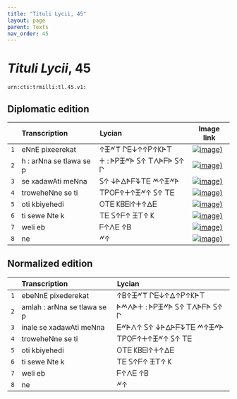 ```yaml
---
title: "Tituli Lycii, 45"
layout: page
parent: Texts
nav_order: 45
---
```




# *Tituli Lycii*, 45




`urn:cts:trmilli:tl.45.v1:`

## Diplomatic edition

|  | Transcription | Lycian | Image link |
| :---: | :------ | :------ | --- |
| `1` | eNnE pixeerekat | 𐊁𐊑𐊏𐊚 𐊓𐊆𐊜𐊁𐊁𐊕𐊁𐊋𐊀𐊗 |[![image)](http://www.homermultitext.org/iipsrv?IIIF=/project/homer/pyramidal/deepzoom/lycian/hc/v1/2007.02.0028.tif/pct:4.242,7.773,95.76,16.89/100,/0/default.jpg)](http://www.homermultitext.org/ict2/?urn=urn:cite2:lycian:hc.v1:2007.02.0028@0.04242,0.07773,0.9576,0.1689) |
| `2` | h : arNna se tlawa se p | 𐊛 : 𐊀𐊕𐊑𐊏𐊀 𐊖𐊁 𐊗𐊍𐊀𐊇𐊀 𐊖𐊁 𐊓 |[![image)](http://www.homermultitext.org/iipsrv?IIIF=/project/homer/pyramidal/deepzoom/lycian/hc/v1/2007.02.0028.tif/pct:4.242,21.08,95.76,13.15/100,/0/default.jpg)](http://www.homermultitext.org/ict2/?urn=urn:cite2:lycian:hc.v1:2007.02.0028@0.04242,0.2108,0.9576,0.1315) |
| `3` | se xadawAti meNna | 𐊖𐊁 𐊜𐊀𐊅𐊀𐊇𐊙𐊗𐊆 𐊎𐊁𐊑𐊏𐊀 |[![image)](http://www.homermultitext.org/iipsrv?IIIF=/project/homer/pyramidal/deepzoom/lycian/hc/v1/2007.02.0028.tif/pct:4.242,30.64,95.76,13.15/100,/0/default.jpg)](http://www.homermultitext.org/ict2/?urn=urn:cite2:lycian:hc.v1:2007.02.0028@0.04242,0.3064,0.9576,0.1315) |
| `4` | troweheNne se ti | 𐊗𐊕𐊒𐊇𐊁𐊛𐊁𐊑𐊏𐊁 𐊖𐊁 𐊗𐊆 |[![image)](http://www.homermultitext.org/iipsrv?IIIF=/project/homer/pyramidal/deepzoom/lycian/hc/v1/2007.02.0028.tif/pct:4.242,37.97,95.76,13.15/100,/0/default.jpg)](http://www.homermultitext.org/ict2/?urn=urn:cite2:lycian:hc.v1:2007.02.0028@0.04242,0.3797,0.9576,0.1315) |
| `5` | oti kbiyehedi | 𐊒𐊗𐊆 𐊋𐊂𐊆𐊊𐊁𐊛𐊁𐊅𐊆 |[![image)](http://www.homermultitext.org/iipsrv?IIIF=/project/homer/pyramidal/deepzoom/lycian/hc/v1/2007.02.0028.tif/pct:4.242,48.13,95.76,13.15/100,/0/default.jpg)](http://www.homermultitext.org/ict2/?urn=urn:cite2:lycian:hc.v1:2007.02.0028@0.04242,0.4813,0.9576,0.1315) |
| `6` | ti sewe Nte k | 𐊗𐊆 𐊖𐊁𐊇𐊁 𐊑𐊗𐊁 𐊋 |[![image)](http://www.homermultitext.org/iipsrv?IIIF=/project/homer/pyramidal/deepzoom/lycian/hc/v1/2007.02.0028.tif/pct:4.242,56.65,95.76,13.15/100,/0/default.jpg)](http://www.homermultitext.org/ict2/?urn=urn:cite2:lycian:hc.v1:2007.02.0028@0.04242,0.5665,0.9576,0.1315) |
| `7` | weli eb | 𐊇𐊁𐊍𐊆 𐊁𐊂 |[![image)](http://www.homermultitext.org/iipsrv?IIIF=/project/homer/pyramidal/deepzoom/lycian/hc/v1/2007.02.0028.tif/pct:4.242,65.77,95.76,13.15/100,/0/default.jpg)](http://www.homermultitext.org/ict2/?urn=urn:cite2:lycian:hc.v1:2007.02.0028@0.04242,0.6577,0.9576,0.1315) |
| `8` | ne | 𐊏𐊁 |[![image)](http://www.homermultitext.org/iipsrv?IIIF=/project/homer/pyramidal/deepzoom/lycian/hc/v1/2007.02.0028.tif/pct:4.061,76.83,95.76,13.15/100,/0/default.jpg)](http://www.homermultitext.org/ict2/?urn=urn:cite2:lycian:hc.v1:2007.02.0028@0.04061,0.7683,0.9576,0.1315) |

## Normalized edition

|  | Transcription | Lycian |
| :---: | :------ | :------ |
| `1` | ebeNnE pixederekat | 𐊁𐊂𐊁𐊑𐊏𐊚 𐊓𐊆𐊜𐊁𐊅𐊁𐊕𐊁𐊋𐊀𐊗 |
| `2` | amlah : arNna se tlawa se p | 𐊀𐊎𐊍𐊀𐊛 : 𐊀𐊕𐊑𐊏𐊀 𐊖𐊁 𐊗𐊍𐊀𐊇𐊀 𐊖𐊁 𐊓 |
| `3` | inale se xadawAti meNna | 𐊆𐊏𐊀𐊍𐊁 𐊖𐊁 𐊜𐊀𐊅𐊀𐊇𐊙𐊗𐊆 𐊎𐊁𐊑𐊏𐊀 |
| `4` | troweheNne se ti | 𐊗𐊕𐊒𐊇𐊁𐊛𐊁𐊑𐊏𐊁 𐊖𐊁 𐊗𐊆 |
| `5` | oti kbiyehedi | 𐊒𐊗𐊆 𐊋𐊂𐊆𐊊𐊁𐊛𐊁𐊅𐊆 |
| `6` | ti sewe Nte k | 𐊗𐊆 𐊖𐊁𐊇𐊁 𐊑𐊗𐊁 𐊋 |
| `7` | weli eb | 𐊇𐊁𐊍𐊆 𐊁𐊂 |
| `8` | ne | 𐊏𐊁 |